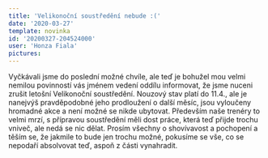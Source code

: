```yaml
---
title: 'Velikonoční soustředění nebude :('
date: '2020-03-27'
template: novinka
id: '20200327-204524000'
user: 'Honza Fiala'
pictures:
---
```

Vyčkávali jsme do poslední možné chvíle, ale teď je bohužel  mou velmi nemilou povinností vás jménem vedení oddílu informovat, že jsme nuceni zrušit letošní Velikonoční soustředění.
Nouzový stav platí do 11.4., ale je nanejvýš pravděpodobné jeho prodloužení o další měsíc, jsou vyloučeny hromadné akce a není možné se nikde ubytovat.
Především naše trenéry to velmi mrzí, s přípravou soustředění měli dost práce, která teď přijde trochu vniveč, ale nedá se nic dělat. Prosím všechny o shovívavost a pochopení a těším se, že jakmile to bude jen trochu možné, pokusíme se vše, co se nepodaří absolvovat teď, aspoň z části vynahradit.
